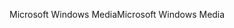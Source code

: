 <span data-ttu-id="ce5f4-101">Microsoft Windows Media</span><span class="sxs-lookup"><span data-stu-id="ce5f4-101">Microsoft Windows Media</span></span>